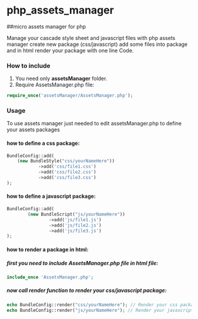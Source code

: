 php_assets_manager
==================

##micro assets manager for php

Manage your cascade style sheet and javascript files with php assets manager
create new package (css/javascript) add some files into package and in html
render your package with one line Code. 


### How to include

1. You need only **assetsManager** folder.
2. Require AssetsManager.php file:

``` php
require_once('assetsManager/AssetsManager.php');
```

### Usage
To use assets manager just needed to edit assetsManager.php
to define your assets packages

#### how to define a css package:
``` php
BundleConfig::add(
    (new BundleStyle("css/yourNameHere"))
            ->add('css/file1.css')
            ->add('css/file2.css')
            ->add('css/file3.css')
);
```

#### how to define a javascript package:
``` php
BundleConfig::add(
        (new BundleScript("js/yourNameHere"))
                ->add('js/file1.js')
                ->add('js/file2.js')
                ->add('js/file3.js')
);
```
#### how to render a package in html:
##### first you need to include AssetsManager.php file in html file:
``` php
include_once 'AssetsManager.php';
```

##### now call render function to render your css/javascript package:
``` php
echo BundleConfig::render("css/yourNameHere"); // Render your css package   
echo BundleConfig::render("js/yourNameHere"); // Render your javascript package
```
